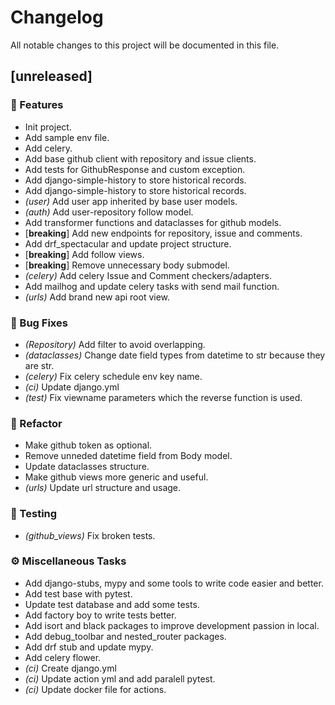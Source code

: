 # Changelog

All notable changes to this project will be documented in this file.

## [unreleased]

### 🚀 Features

- Init project.
- Add sample env file.
- Add celery.
- Add base github client with repository and issue clients.
- Add tests for GithubResponse and custom exception.
- Add django-simple-history to store historical records.
- Add django-simple-history to store historical records.
- *(user)* Add user app inherited by base user models.
- *(auth)* Add user-repository follow model.
- Add transformer functions and dataclasses for github models.
- [**breaking**] Add new endpoints for repository, issue and comments.
- Add drf_spectacular and update project structure.
- [**breaking**] Add follow views.
- [**breaking**] Remove unnecessary body submodel.
- *(celery)* Add celery Issue and Comment checkers/adapters.
- Add mailhog and update celery tasks with send mail function.
- *(urls)* Add brand new api root view.

### 🐛 Bug Fixes

- *(Repository)* Add filter to avoid overlapping.
- *(dataclasses)* Change date field types from datetime to str because they are str.
- *(celery)* Fix celery schedule env key name.
- *(ci)* Update django.yml
- *(test)* Fix viewname parameters which the reverse function is used.

### 🚜 Refactor

- Make github token as optional.
- Remove unneded datetime field from Body model.
- Update dataclasses structure.
- Make github views more generic and useful.
- *(urls)* Update url structure and usage.

### 🧪 Testing

- *(github_views)* Fix broken tests.

### ⚙️ Miscellaneous Tasks

- Add django-stubs, mypy and some tools to write code easier and better.
- Add test base with pytest.
- Update test database and add some tests.
- Add factory boy to write tests better.
- Add isort and black packages to improve development passion in local.
- Add debug_toolbar and nested_router packages.
- Add drf stub and update mypy.
- Add celery flower.
- *(ci)* Create django.yml
- *(ci)* Update action yml and add paralell pytest.
- *(ci)* Update docker file for actions.

<!-- generated by git-cliff -->
